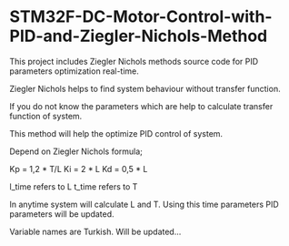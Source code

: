 # STM32F-DC-Motor-Control-with-PID-and-Ziegler-Nichols-Method
This project includes Ziegler Nichols methods source code for PID parameters optimization real-time.

Ziegler Nichols helps to find system behaviour without transfer function.

If you do not know the parameters which are help to calculate transfer function of system.

This method will help the optimize PID control of system.

Depend on Ziegler Nichols formula;

Kp = 1,2 * T/L
Ki = 2 * L
Kd = 0,5 * L

l_time refers to L 
t_time refers to T

In anytime system will calculate L and T. Using this time parameters PID parameters will be updated.

Variable names are Turkish. Will be updated...
